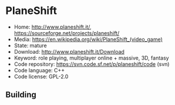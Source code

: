 # PlaneShift

- Home: http://www.planeshift.it/, https://sourceforge.net/projects/planeshift/
- Media: https://en.wikipedia.org/wiki/PlaneShift_(video_game)
- State: mature
- Download: http://www.planeshift.it/Download
- Keyword: role playing, multiplayer online + massive, 3D, fantasy
- Code repository: https://svn.code.sf.net/p/planeshift/code (svn)
- Code language: C++
- Code license: GPL-2.0

## Building
